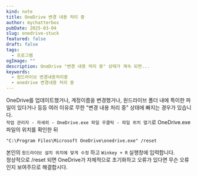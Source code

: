 ```yaml
---
kind: note
title: OneDrive 변경 내용 처리 중
author: mychatterbox
pubDate: 2025-03-04
slug: onedrive-stuck
featured: false
draft: false
tags:
  - 프로그램
ogImage: ""
description: OneDrive "변경 내용 처리 중" 상태가 계속 되면...
keywords:
  - 원드라이브 변경내용처리중
  - onedrive 변경내용 처리 중
---
```


OneDrive를 업데이트했거나, 계정이름을 변경했거나, 원드라이브 폴더 내에 특이한 파일이 있다거나 등등 여러 이유로 무한 "변경 내용 처리 중" 상태에 빠지는 경우가 있습니다.  
`작업 관리자 - 자세히 - OneDrive.exe 파일 우클릭 - 파일 위치 열기`로 OneDrive.exe 파일의 위치를 확인한 뒤
```
"C:\Program Files\Microsoft OneDrive\onedrive.exe" /reset
```
본인의 `원드라이브 설치 위치에 맞게 수정` 하고 `Winkey + R` 실행창에 입력합니다.  
정상적으로 /reset 되면 OneDrive가 자체적으로 초기화하고 오류가 있다면 무슨 오류인지 보여주므로 해결합시다.